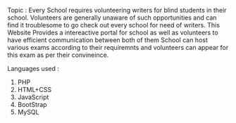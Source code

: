 Topic : Every School requires volunteering writers for blind students in their school.
        Volunteers are generally unaware of such opportunities and can find it troublesome to go check out every school 
        for need of writers.
        This Website Provides a intereactive portal for school as well as volunteers to have efficient communication between
        both of them
        School can host various exams according to their requiremnts and volunteers can appear for this exam as per their
        convineince.
        
Languages used :
1. PHP
2. HTML+CSS
3. JavaScript
4. BootStrap
5. MySQL

